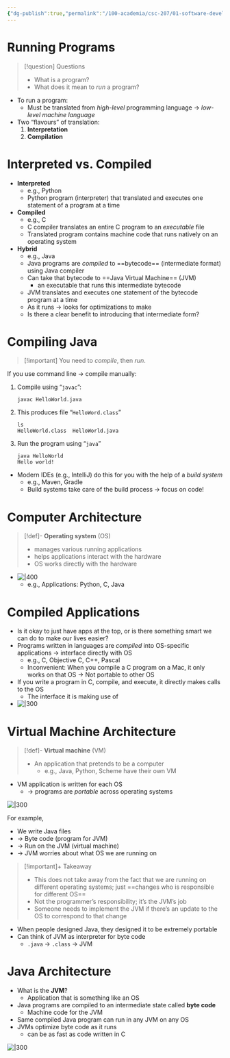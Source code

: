 ```yaml
---
{"dg-publish":true,"permalink":"/100-academia/csc-207/01-software-developer-skills-and-tools/how-java-is-run/","tags":["#lecture","#note","cs","java","university"],"created":"2024-09-10T21:24:12.000-04:00","updated":"2024-10-06T19:04:25.809-04:00"}
---
```



# Running Programs

> [!question] Questions
> - What is a program?
> - What does it mean to *run* a program?

- To run a program:
    - Must be translated from *high-level* programming language → *low-level machine language*
- Two “flavours” of translation:
    1. **Interpretation**
    2. **Compilation**

# Interpreted vs. Compiled

- **Interpreted**
    - e.g., Python
    - Python program (interpreter) that translated and executes one statement of a program at a time
- **Compiled**
    - e.g., C
    - C compiler translates an entire C program to an *executable* file
    - Translated program contains machine code that runs natively on an operating system
- **Hybrid**
    - e.g., Java
    - Java programs are *compiled* to ==bytecode== (intermediate format) using Java compiler
    - Can take that bytecode to ==Java Virtual Machine== (JVM)
        - an executable that runs this intermediate bytecode
    - JVM translates and executes one statement of the bytecode program at a time
    - As it runs → looks for optimizations to make
    - Is there a clear benefit to introducing that intermediate form?

# Compiling Java

> [!important] You need to *compile*, then *run*.

If you use command line → compile manually:
1. Compile using “`javac`”:

      ```
      javac HelloWorld.java
      ```

2. This produces file “`HelloWord.class`”

      ```
      ls
      HelloWorld.class  HelloWorld.java
      ```

3. Run the program using “`java`”

      ```
      java HelloWorld
      Hello world!
      ```

- Modern IDEs (e.g., IntelliJ) do this for you with the help of a *build system*
    - e.g., Maven, Gradle
    - Build systems take care of the build process → focus on code!

# Computer Architecture

> [!def]- **Operating system** (OS)
> - manages various running applications
> - helps applications interact with the hardware
> - OS works directly with the hardware

- ![|400](https://i.imgur.com/0FOBOAI.png)
    - e.g., Applications: Python, C, Java

# Compiled Applications

- Is it okay to just have apps at the top, or is there something smart we can do to make our lives easier?
- Programs written in languages are *compiled* into OS-specific applications → interface directly with OS
    - e.g., C, Objective C, C++, Pascal
    - Inconvenient: When you compile a C program on a Mac, it only works on that OS → Not portable to other OS
- If you write a program in C, compile, and execute, it directly makes calls to the OS
    - The interface it is making use of
- ![|300](https://i.imgur.com/udvVt2f.png)

# Virtual Machine Architecture

> [!def]- **Virtual machine** (VM)
> - An application that pretends to be a computer
>     - e.g., Java, Python, Scheme have their own VM

- VM application is written for each OS
    - → programs are *portable* across operating systems

![|300](https://i.imgur.com/icAiyRr.png)

For example,
- We write Java files
- → Byte code (program for JVM)
- → Run on the JVM (virtual machine)
- → JVM worries about what OS we are running on

> [!important]+ Takeaway
> - This does not take away from the fact that we are running on different operating systems; just ==changes who is responsible for different OS==
> - Not the programmer’s responsibility; it’s the JVM’s job
> - Someone needs to implement the JVM if there’s an update to the OS to correspond to that change

- When people designed Java, they designed it to be extremely portable
- Can think of JVM as interpreter for byte code
    - `.java` → `.class` → JVM

# Java Architecture

- What is the **JVM**?
    - Application that is something like an OS
- Java programs are compiled to an intermediate state called **byte code**
    - Machine code for the JVM
- Same compiled Java program can run in any JVM on any OS
- JVMs optimize byte code as it runs
    - can be as fast as code written in C

![|300](https://i.imgur.com/b1T5mKu.png)

